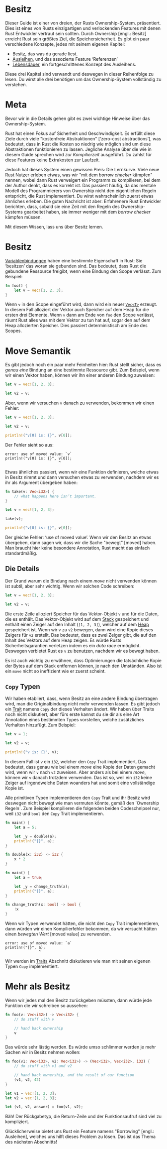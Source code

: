 # Besitz

Dieser Guide ist einer von dreien, der Rusts Ownership-System.
präsentiert. Dies ist eines von Rusts einzigartigen und verlockenden
Features mit denen Rust Entwickler vertraut sein sollten.
Durch Ownership [engl.: Besitz] erreicht Rust sein größtes Ziel,
die Speichersicherheit.
Es gibt ein paar verschiedene Konzepte, jedes mit seinem eigenen Kapitel:

* Besitz, das was du gerade liest.
* [Ausleihen][borrowing], und das assozierte Feature ‘Referenzen’
* [Lebensdauer][lifetimes], ein fortgeschrittenes Konzept des Ausleihens.

Diese drei Kapitel sind verwandt und deswegen in dieser Reihenfolge zu lesen.
Du wirst alle drei benötigen um das Ownership-System vollständig zu verstehen.

[borrowing]: Referenzen_Und_Ausleihen.html
[lifetimes]: Lebensdauer.html

# Meta

Bevor wir in die Details gehen gibt es zwei wichtige Hinweise über das
Ownership-System.

Rust hat einen Fokus auf Sicherheit und Geschwindigkeit.
Es erfüllt diese Ziele durch viele "kostenfreie Abstraktionen"
[‘zero-cost abstractions’], was bedeutet, dass in Rust die Kosten so niedrig
wie möglich sind um diese Abstraktionen funktionieren zu lassen.
Jegliche Analyse über die wie in diesem Guide sprechen wird
_zur Kompilierzeit_ ausgeführt. Du zahlst für diese Features
keine Extrakosten zur Laufzeit.

Jedoch hat dieses System einen gewissen Preis: Die Lernkurve.
Viele neue Rust Nutzer erleben etwas,
was wir "mit dem *borrow checker* kämpfen" nennen,
wobei dann Rust verweigert ein Programm zu kompilieren,
bei dem der Author denkt, dass es korrekt ist.
Das passiert häufig, da das mentale Modell des Programmierers von Ownership
nicht den eigentlichen Regeln entspricht, die Rust implementiert.
Du wirst wahrscheinlich zuerst etwas ähnliches erleben.
Die guten Nachricht ist aber:
Erfahrenere Rust Entwickler berichten, dass, sobald sie eine Zeit
mit den Regeln des Ownership-Systems gearbeitet haben, sie immer weniger
mit dem *borrow checker* kämpfen müssen. 

Mit diesem Wissen, lass uns über Besitz lernen.

# Besitz

[Variablenbindungen][bindings] haben eine bestimmte Eigenschaft in Rust:
Sie ‘besitzen’ das woran sie gebunden sind.
Das bedeutet, dass Rust die gebundene Ressource freigibt,
wenn eine Bindung den Scope verlässt. Zum Beispiel:

```rust
fn foo() {
    let v = vec![1, 2, 3];
}
```

Wenn `v` in den Scope eingeführt wird, dann wird ein neuer [`Vec<T>`][vect]
erzeugt. In diesem Fall alloziert der Vektor auch Speicher auf dem Heap für
die ersten drei Elemente. Wenn `v` dann am Ende von `foo` den Scope verlässt,
räumt Rust alles was mit dem Vektor zu tun hat auf, sogar den auf dem Heap
allozierten Speicher.
Dies passiert deterministisch am Ende des Scopes.

[vect]: https://doc.rust-lang.org/std/std/vec/struct.Vec.html
[heap]: Der_Stack_Und_Der_Heap.html
[bindings]: Variablenbindung.html

# Move Semantik

Es gibt jedoch noch ein paar mehr Feinheiten hier: Rust stellt sicher,
dass es _genau eine_ Bindung an eine bestimmte Ressource gibt.
Zum Beispiel, wenn wir einen Vektor haben, können wir ihn einer
anderen Bindung zuweisen:

```rust
let v = vec![1, 2, 3];

let v2 = v;
```

Aber, wenn wir versuchen `v` danach zu verwenden,
bekommen wir einen Fehler:

```rust
let v = vec![1, 2, 3];

let v2 = v;

println!("v[0] is: {}", v[0]);
```

Der Fehler sieht so aus:

```text
error: use of moved value: `v`
println!("v[0] is: {}", v[0]);
                        ^
```

Etwas ähnliches passiert, wenn wir eine Funktion definieren,
welche etwas in Besitz nimmt und dann versuchen etwas zu verwenden,
nachdem wir es ihr als Argument übergeben haben:

```rust
fn take(v: Vec<i32>) {
    // what happens here isn’t important.
}

let v = vec![1, 2, 3];

take(v);

println!("v[0] is: {}", v[0]);
```

Der gleiche Fehler: ‘use of moved value’.
Wenn wir den Besitz an etwas übergeben, dann sagen wir,
dass wir die Sache "bewegt" [moved] haben. Man braucht hier keine
besondere Annotation, Rust macht das einfach standardmäßig.

## Die Details

Der Grund warum die Bindung nach einem *move* nicht verwenden können ist
subtil, aber sehr wichtig. Wenn wir solchen Code schreiben:

```rust
let v = vec![1, 2, 3];

let v2 = v;
```

Die erste Zeile alloziert Speicher für das Vektor-Objekt `v` und für
die Daten, die es enthält. Das Vektor-Objekt wird auf dem [Stack][sh]
gespeichert und enthält einen Zeiger auf den Inhalt (`[1, 2, 3]`), welcher
auf dem [Heap][sh] gespeichert ist. Wenn wir `v` zu `v2` bewegen,
dann wird eine Kopie dieses Zeigers für `v2` erstellt.
Das bedeutet, dass es zwei Zeiger gibt, die auf den Inhalt des Vektors auf dem
Heap zeigen. Es würde Rusts Sicherheitsgarantien verletzen indem es ein
*data race* ermöglicht. Deswegen verbietet Rust es `v` zu benutzen,
nachdem wir es bewegt haben.

[sh]: Der_Stack_Und_Der_Heap.html

Es ist auch wichtig zu erwähnen, dass Optimierungen die tatsächliche Kopie
der Bytes auf dem Stack entfernen können, je nach den Umständen.
Also ist ein `move` nicht so ineffizient wie er zuerst scheint.

## `Copy` Typen

Wir haben etabliert, dass, wenn Besitz an eine andere Bindung übertragen wird,
man die Originalbindung nicht mehr verwenden lassen. Es gibt jedoch ein
[Trait][traits] namens `Copy` der dieses Verhalten ändert.
Wir haben über Traits noch nicht diskutiert, aber fürs erste kannst du sie
dir als eine Art Annotation eines bestimmten Types vorstellen,
welche zusätzliches Verhalten hinzufügt. Zum Beispiel:


```rust
let v = 1;

let v2 = v;

println!("v is: {}", v);
```

In diesem Fall ist `v` ein `i32`, welcher den `Copy` Trait implementiert.
Das bedeutet, dass genau wie bei einem *move* eine Kopie der Daten gemacht
wird, wenn wir `v` nach `v2` zuweisen. Aber anders als bei einem *move*,
können wir `v` danach trotzdem verwenden. Das ist so, weil ein `i32`
keine Zeiger auf irgendwelche Daten woanders hat und somit eine
vollständige Kopie ist.

Alle primitiven Typen implementieren den `Copy` Trait und ihr Besitz
wird deswegen nicht bewegt wie man vermuten könnte, gemäß den
´Ownership Regeln´. Zum Beispiel kompilieren die folgenden beiden
Codeschnipsel nur, weil `i32` und `bool` den `Copy` Trait implementieren.

```rust
fn main() {
    let a = 5;

    let _y = double(a);
    println!("{}", a);
}

fn double(x: i32) -> i32 {
    x * 2
}
```

```rust
fn main() {
    let a = true;

    let _y = change_truth(a);
    println!("{}", a);
}

fn change_truth(x: bool) -> bool {
    !x
}
```

Wenn wir Typen verwendet hätten, die nicht den `Copy` Trait implementieren,
dann würden wir einen Kompilierfehler bekommen, da wir versucht hätten
einen *bewegten Wert* [moved value] zu verwenden.

```text
error: use of moved value: `a`
println!("{}", a);
               ^
```

Wir werden im [Traits][traits] Abschnitt diskutieren wie
man mit seinen eigenen Typen `Copy` implementiert.

[traits]: Traits.html

# Mehr als Besitz

Wenn wir jedes mal den Besitz zurückgeben müssten,
dann würde jede Funktion die wir schreiben so aussehen: 

```rust
fn foo(v: Vec<i32>) -> Vec<i32> {
    // do stuff with v

    // hand back ownership
    v
}
```

Das würde sehr lästig werden. Es würde umso schlimmer werden je mehr
Sachen wir in Besitz nehmen wollen:

```rust
fn foo(v1: Vec<i32>, v2: Vec<i32>) -> (Vec<i32>, Vec<i32>, i32) {
    // do stuff with v1 and v2

    // hand back ownership, and the result of our function
    (v1, v2, 42)
}

let v1 = vec![1, 2, 3];
let v2 = vec![1, 2, 3];

let (v1, v2, answer) = foo(v1, v2);
```

Bäh! Der Rückgabetyp, die Return-Zeile und der Funktionsaufruf sind
viel zu kompliziert.

Glücklicherweise bietet uns Rust ein Feature namens "Borrowing"
[engl.: Ausleihen], welches uns hilft dieses Problem zu lösen.
Das ist das Thema des nächsten Abschnitts!
